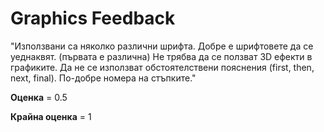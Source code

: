 # Graphics Feedback #
"Използвани са няколко различни шрифта. Добре е шрифтовете да се уеднаквят. (първата е различна)
Не трябва да се ползват 3D ефекти в графиките.
Да не се използват обстоятелствени пояснения (first, then, next, final). По-добре номера на стъпките."

**Оценка** = 0.5

**Крайна оценка** = 1

